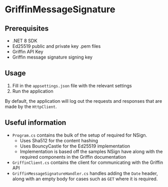 # GriffinMessageSignature

## Prerequisites

- .NET 8 SDK
- Ed25519 public and private key .pem files
- Griffin API Key
- Griffin message signature signing key

## Usage

1. Fill in the `appsettings.json` file with the relevant settings
2. Run the application

By default, the application will log out the requests and responses that are made by the `HttpClient`.

## Useful information

- `Program.cs` contains the bulk of the setup of required for NSign.
  - Uses Sha512 for the content hashing
  - Uses BouncyCastle for the Ed25519 implementation
  - Implementation is based off the samples NSign have along with the required components in the Griffin documentation
- `GriffinClient.cs` contains the client for communicating with the Griffin API
- `GriffinMessageSignatureHandler.cs` handles adding the `Date` header, along with an empty body for cases such as `GET` where it is required.
